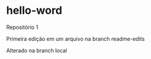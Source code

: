 ﻿# hello-word
Repositório 1

Primeira edição em um arquivo na branch readme-edits

Alterado na branch local
